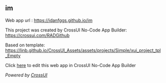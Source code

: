## im
Web app url : https://idanfggs.github.io/im

This project was created by CrossUI No-Code App Builder: https://crossui.com/RADGithub

Based on template: https://linb.github.io/CrossUI_Assets/assets/projects/Simple/xui_project_tpl_Empty

Click [here](https://crossui.com/RADGithub/#!from=github&owner=idanfggs&repo=im) to edit this web app in CrossUI No-Code App Builder

<i>Powered by [CrossUI](https://crossui.com)</i>
